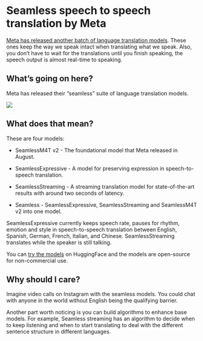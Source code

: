 # Seamless speech to speech translation by Meta

[Meta has released another batch of language translation models](https://ai.meta.com/blog/seamless-communication/?utm_source=bensbites\&utm_medium=referral\&utm_campaign=seamless-speech-to-speech-translation-by-meta). These ones keep the way we speak intact when translating what we speak. Also, you don’t have to wait for the translations until you finish speaking, the speech output is almost real-time to speaking.

## What’s going on here?

Meta has released their “seamless” suite of language translation models.

![](https://media.beehiiv.com/cdn-cgi/image/fit=scale-down,format=auto,onerror=redirect,quality=80/uploads/asset/file/dc160bce-fff2-4430-b814-ae83c84eb5ee/image.png?t=1701431927)

## What does that mean?

These are four models:

- SeamlessM4T v2 - The foundational model that Meta released in August.

- SeamlessExpressive - A model for preserving expression in speech-to-speech translation.

- SeamlessStreaming - A streaming translation model for state-of-the-art results with around two seconds of latency.

- Seamless - SeamlessExpressive, SeamlessStreaming and SeamlessM4T v2 into one model.

SeamlessExpressive currently keeps speech rate, pauses for rhythm, emotion and style in speech-to-speech translation between English, Spanish, German, French, Italian, and Chinese. SeamlessStreaming translates while the speaker is still talking.

You can [try the models](https://huggingface.co/collections/facebook/seamless-communication-6568d486ef451c6ba62c7724?utm_source=bensbites\&utm_medium=referral\&utm_campaign=seamless-speech-to-speech-translation-by-meta) on HuggingFace and the models are open-source for non-commercial use.

## Why should I care?

Imagine video calls on Instagram with the seamless models. You could chat with anyone in the world without English being the qualifying barrier.

Another part worth noticing is you can build algorithms to enhance base models. For example, Seamless streaming has an algorithm to decide when to keep listening and when to start translating to deal with the different sentence structure in different languages.
